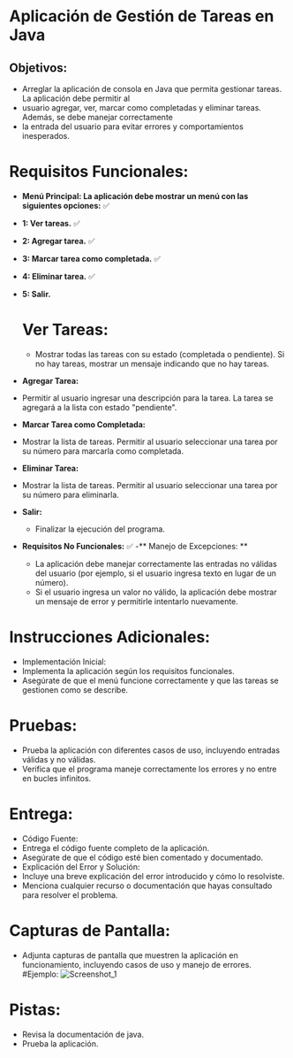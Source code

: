 # Aplicación de Gestión de Tareas en Java

## Objetivos:

- Arreglar la aplicación de consola en Java que permita gestionar tareas. La aplicación debe permitir al
- usuario agregar, ver, marcar como completadas y eliminar tareas. Además, se debe manejar correctamente
- la entrada del usuario para evitar errores y comportamientos inesperados.

# Requisitos Funcionales:

- **Menú Principal: La aplicación debe mostrar un menú con las siguientes opciones:** ✅
- **1: Ver tareas.** ✅
- **2: Agregar tarea.** ✅
- **3: Marcar tarea como completada.** ✅
- **4: Eliminar tarea.** ✅
- **5: Salir.**


  # Ver Tareas:
  * Mostrar todas las tareas con su estado (completada o pendiente). Si no hay tareas, mostrar un mensaje indicando que no hay tareas.
- **Agregar Tarea:**
 * Permitir al usuario ingresar una descripción para la tarea. La tarea se agregará a la lista con estado "pendiente".
- **Marcar Tarea como Completada:**
 * Mostrar la lista de tareas. Permitir al usuario seleccionar una tarea por su número para marcarla como completada.
- **Eliminar Tarea:**
 * Mostrar la lista de tareas. Permitir al usuario seleccionar una tarea por su número para eliminarla.
- **Salir:** 
  * Finalizar la ejecución del programa.

- **Requisitos No Funcionales:** ✅
-** Manejo de Excepciones: **
    * La aplicación debe manejar correctamente las entradas no válidas del usuario (por ejemplo, si el usuario ingresa texto en lugar de un número).
    * Si el usuario ingresa un valor no válido, la aplicación debe mostrar un mensaje de error y permitirle intentarlo nuevamente.


 # Instrucciones Adicionales:
  * Implementación Inicial:
  * Implementa la aplicación según los requisitos funcionales.
  * Asegúrate de que el menú funcione correctamente y que las tareas se gestionen como se describe.
  # Pruebas:
  * Prueba la aplicación con diferentes casos de uso, incluyendo entradas válidas y no válidas.
  * Verifica que el programa maneje correctamente los errores y no entre en bucles infinitos.
  # Entrega:
  * Código Fuente:
  * Entrega el código fuente completo de la aplicación.
  * Asegúrate de que el código esté bien comentado y documentado.
  * Explicación del Error y Solución:
  * Incluye una breve explicación del error introducido y cómo lo resolviste.
  * Menciona cualquier recurso o documentación que hayas consultado para resolver el problema.
  # Capturas de Pantalla:
  * Adjunta capturas de pantalla que muestren la aplicación en funcionamiento, incluyendo casos de uso y manejo de errores.
 #Ejemplo:
    ![Screenshot_1](https://github.com/user-attachments/assets/a5b950aa-b762-4b60-b51f-aa3042b182f2)
  # Pistas:
  * Revisa la documentación de java.
  * Prueba la aplicación.

 
    

